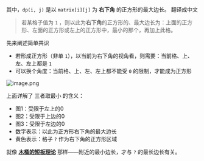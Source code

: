 其中，`dp(i, j)` 是以 `matrix[i][j]` 为 **右下角** 的正方形的最大边长。
翻译成中文

> 若某格子值为  `1`  ，则以此为**右下角**的正方形的、最大边长为：上面的正方形、左面的正方形或左上的正方形中，最小的那个，再加上此格。

先来阐述简单共识
-   若形成正方形（非单  `1`），以当前为右下角的视角看，则需要：当前格、上、左、左上都是  `1`
-   可以换个角度：当前格、上、左、左上都不能受  `0`  的限制，才能成为正方形

![image.png](https://pic.leetcode-cn.com/8c4bf78cf6396c40291e40c25d34ef56bd524313c2aa863f3a20c1f004f32ab0-image.png)

上面详解了 三者取最小 的含义：
-   图1：受限于左上的0
-   图2：受限于上边的0
-   图3：受限于左边的0
-   数字表示：以此为正方形右下角的最大边长
-   黄色表示：格子  `?`  作为右下角的正方形区域

就像 **[木桶的短板理论](https://baike.baidu.com/item/%E7%9F%AD%E6%9D%BF%E7%90%86%E8%AE%BA)** 那样——附近的最小边长，才与 `?` 的最长边长有关。
